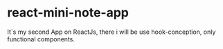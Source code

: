 # react-mini-note-app
It`s my second App on ReactJs, there i will be use hook-conception, only functional components.
